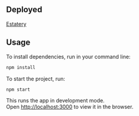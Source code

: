 ## Deployed

[Estatery](https://agrima-estatery.netlify.app/)

## Usage

To install dependencies, run in your command line:

```bash
npm install
```

To start the project, run:

```bash
npm start
```

This runs the app in development mode.\
Open [http://localhost:3000](http://localhost:3000) to view it in the browser.
